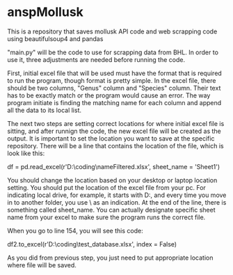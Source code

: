 # anspMollusk

This is a repository that saves mollusk API code and web scrapping code using beautifulsoup4 and pandas

"main.py" will be the code to use for scrapping data from BHL. In order to use it, three adjustments are needed before running the code.


First, initial excel file that will be used must have the format that is required to run the program, though format is pretty simple.
In the excel file, there should be two columns, "Genus" column and "Species" column. Their text has to be exactly match or the program would cause an error.
The way program initiate is finding the matching name for each column and append all the data to its local list.

The next two steps are setting correct locations for where initial excel file is sitting, and after runnign the code, the new excel file will be created as the output.
It is important to set the location you want to save at the specific repository.
There will be a line that contains the location of the file, which is look like this:

df = pd.read_excel(r'D:\coding\nameFiltered.xlsx', sheet_name = 'Sheet1')
 
You should change the location based on your desktop or laptop location setting.
You should put the location of the excel file from your pc.
For indicating local drive, for example, it starts with D:, and every time you move in to another folder, you use \ as an indication.
At the end of the line, there is something called sheet_name. You can actually designate specific sheet name from your excel to make sure the program runs the correct file.

When you go to line 154, you will see this code:

df2.to_excel(r'D:\\coding\\test_database.xlsx', index = False)

As you did from previous step, you just need to put appropriate location where file will be saved.

